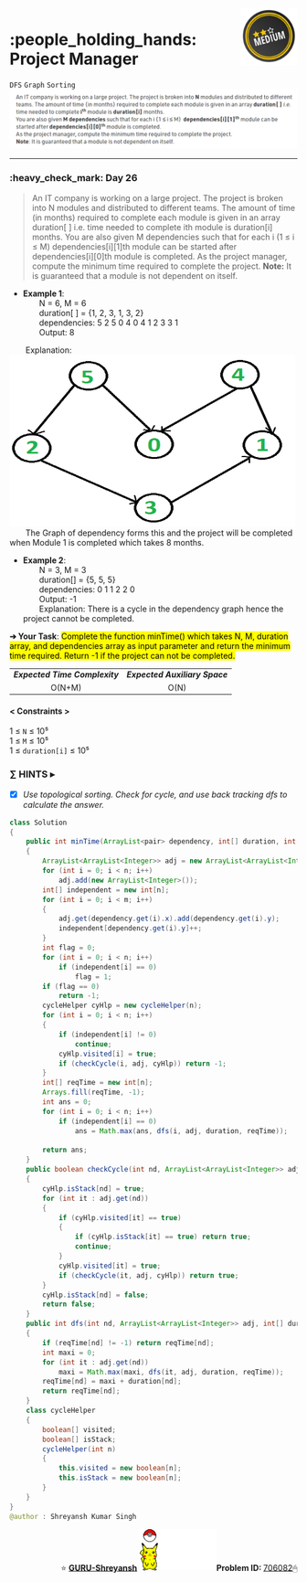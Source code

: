 <img align='right' src="https://github.com/guru-shreyansh/GeeksforGeeks-30-Days-of-Code/blob/main/!DOC!/Medium%233.png" width="100">
<h1>:people_holding_hands: Project Manager</h1>

`DFS`
`Graph`
`Sorting`
<img align='centre' src="https://github.com/guru-shreyansh/GeeksforGeeks-30-Days-of-Code/blob/main/Day%3C26%3E/D26.png">
________________________________________________________________________________________________________________________________________________________
<h3>:heavy_check_mark: Day 26</h3>
<blockquote>An IT company is working on a large project. The project is broken into N modules and distributed to different teams. The amount of time (in months) required to complete each module is given in an array duration[ ] i.e. time needed to complete ith module is duration[i] months. 
You are also given M dependencies such that for each i (1 ≤ i ≤ M)  dependencies[i][1]th module can be started after dependencies[i][0]th module is completed.
As the project manager, compute the minimum time required to complete the project.
  <b>Note:</b> It is guaranteed that a module is not dependent on itself.</blockquote>

* **Example 1**:<br>
&emsp;&emsp;N = 6, M = 6<br>
&emsp;&emsp;duration[ ] = {1, 2, 3, 1, 3, 2}<br>
&emsp;&emsp;dependencies:
5 2
5 0
4 0 
4 1
2 3
3 1<br>
&emsp;&emsp;Output: 8<br>

&emsp;&emsp;Explanation: <img align='centre' src="https://github.com/guru-shreyansh/GeeksforGeeks-30-Days-of-Code/blob/main/Day%3C26%3E/D26_Exp.png" height="300" width="500"><br>&emsp;&emsp;The Graph of dependency forms this and the project will be completed when Module 1 is completed which takes 8 months.

* **Example 2**:<br>
&emsp;&emsp;N = 3, M = 3<br>
&emsp;&emsp;duration[] = {5, 5, 5}<br>
&emsp;&emsp;dependencies:
0 1
1 2
2 0<br>
&emsp;&emsp;Output: -1<br>
&emsp;&emsp;Explanation: There is a cycle in the dependency graph hence the project cannot be completed.<br>

**➔ Your Task**:
<mark>Complete the function minTime() which takes N, M, duration array, and dependencies array as input parameter and return the minimum time required. Return -1 if the project can not be completed.</mark>

<table align="center">
      <tr><td><em><b>Expected Time Complexity</td> <td><em><b>Expected Auxiliary Space</td></tr>
      <tr><td align="center">O(N+M)</td> <td align="center">O(N)</td></tr>
</table>

#### < Constraints >
1  ≤ ` N ` ≤  10⁵<br>
1  ≤ ` M ` ≤  10⁵<br>
1  ≤ ` duration[i] ` ≤  10⁵

###      ∑ HINTS ▸
- [x] _Use topological sorting. Check for cycle, and use back tracking dfs to calculate the answer._
```java
class Solution
{
    public int minTime(ArrayList<pair> dependency, int[] duration, int n, int m)
    {
        ArrayList<ArrayList<Integer>> adj = new ArrayList<ArrayList<Integer>>();
        for (int i = 0; i < n; i++)
            adj.add(new ArrayList<Integer>());
        int[] independent = new int[n];
        for (int i = 0; i < m; i++)
        {
            adj.get(dependency.get(i).x).add(dependency.get(i).y);
            independent[dependency.get(i).y]++;
        }
        int flag = 0;
        for (int i = 0; i < n; i++)
            if (independent[i] == 0)
                flag = 1;
        if (flag == 0)
            return -1;
        cycleHelper cyHlp = new cycleHelper(n);
        for (int i = 0; i < n; i++)
        {
            if (independent[i] != 0)
                continue;
            cyHlp.visited[i] = true;
            if (checkCycle(i, adj, cyHlp)) return -1;
        }
        int[] reqTime = new int[n];
        Arrays.fill(reqTime, -1);
        int ans = 0;
        for (int i = 0; i < n; i++)
            if (independent[i] == 0)
                ans = Math.max(ans, dfs(i, adj, duration, reqTime));

        return ans;
    }
    public boolean checkCycle(int nd, ArrayList<ArrayList<Integer>> adj, cycleHelper cyHlp)
    {
        cyHlp.isStack[nd] = true;
        for (int it : adj.get(nd))
        {
            if (cyHlp.visited[it] == true)
            {
                if (cyHlp.isStack[it] == true) return true;
                continue;
            }
            cyHlp.visited[it] = true;
            if (checkCycle(it, adj, cyHlp)) return true;
        }
        cyHlp.isStack[nd] = false;
        return false;
    }
    public int dfs(int nd, ArrayList<ArrayList<Integer>> adj, int[] duration, int[] reqTime)
    {
        if (reqTime[nd] != -1) return reqTime[nd];
        int maxi = 0;
        for (int it : adj.get(nd))
            maxi = Math.max(maxi, dfs(it, adj, duration, reqTime));
        reqTime[nd] = maxi + duration[nd];
        return reqTime[nd];
    }
    class cycleHelper
    {
        boolean[] visited;
        boolean[] isStack;
        cycleHelper(int n)
        {
            this.visited = new boolean[n];
            this.isStack = new boolean[n];
        }
    }
}
@author : Shreyansh Kumar Singh
```
<p align="right"> ⭐️ <a href="https://github.com/GURU-Shreyansh" target="_blank"> <b>GURU-Shreyansh</b></a>
      <img src="https://github.com/guru-shreyansh/GeeksforGeeks-30-Days-of-Code/blob/main/!DOC!/GIF--Pika-Wiggles-aoydQ5HRJUAbm.gif" width="135"><b>Problem ID: </b><a href="https://practice.geeksforgeeks.org/problems/6b216f3d1f1ce9a14258b982d44f5e5199e7759a/1/?track=30-DOC-day-26&batchId=320" align="left">706082</a>🖱</p>
<!--
#GURU ツ
-->
